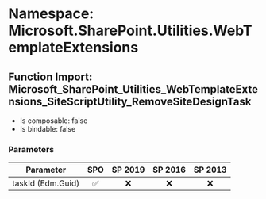 # Namespace: Microsoft.SharePoint.Utilities.WebTemplateExtensions

## Function Import: Microsoft_SharePoint_Utilities_WebTemplateExtensions_SiteScriptUtility_RemoveSiteDesignTask

- Is composable: false
- Is bindable: false

### Parameters

Parameter | SPO | SP 2019 | SP 2016 | SP 2013
----------|:---:|:-------:|:-------:|:-------:
taskId (Edm.Guid) | ✅ | ❌ | ❌ | ❌